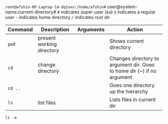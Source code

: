 `root@afshin-HP-Laptop-14-dq1xxx:/home/afshin#`
user@system-name:current-directory#
`#` indicates super-user (su)
`$` indicates a regular user
`~` indicates home directory
`/` indicates root dir

Command | Description | Arguments | Action
-----|---------|-------|----
`pwd` | present working directory | | Shows current directory
`cd` | change directory | |Changes directory to argument dir. Goes to home dir (~) if no argument
`cd ..` | | |Goes one directory up the hierarchy
`ls` | list files | |Lists files in current dir
`ls -a`



